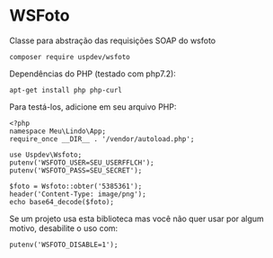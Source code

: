 # WSFoto

Classe para abstração das requisições SOAP do wsfoto

    composer require uspdev/wsfoto

Dependências do PHP (testado com php7.2):

    apt-get install php php-curl

Para testá-los, adicione em seu arquivo PHP:

    <?php
    namespace Meu\Lindo\App;
    require_once __DIR__ . '/vendor/autoload.php';

    use Uspdev\Wsfoto;
    putenv('WSFOTO_USER=SEU_USERFFLCH');
    putenv('WSFOTO_PASS=SEU_SECRET');

    $foto = Wsfoto::obter('5385361');
    header('Content-Type: image/png');
    echo base64_decode($foto);

Se um projeto usa esta biblioteca mas você não quer usar por algum motivo, 
desabilite o uso com:

    putenv('WSFOTO_DISABLE=1');